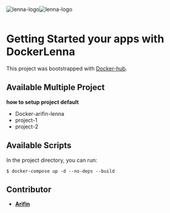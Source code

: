 <div style="display: flex;">
  <p align="center" height="60px"><img src="https://images.crunchbase.com/image/upload/c_lpad,f_auto,q_auto:eco,dpr_1/s07gypqdcrqwqxewjjct" alt="lenna-logo"></p>
  <p align="center" height="60px"><img src="https://w7.pngwing.com/pngs/219/411/png-transparent-docker-logo-kubernetes-microservices-cloud-computing-dockers-logo-text-logo-cloud-computing-thumbnail.png" alt="lenna-logo"></p>
  
</div>

# Getting Started your apps with DockerLenna

This project was bootstrapped with [Docker-hub](https://hub.docker.com).

## Available Multiple Project
**how to setup project default**
+ Docker-arifin-lenna
+ project-1
+ project-2

## Available Scripts

In the project directory, you can run:

```
$ docker-compose up -d --no-deps --build
```

## Contributor

- **[Arifin](https://mail.google.com/mail/u/0/?tf=cm&fs=1&to=arifingdr@gmail.com)**
